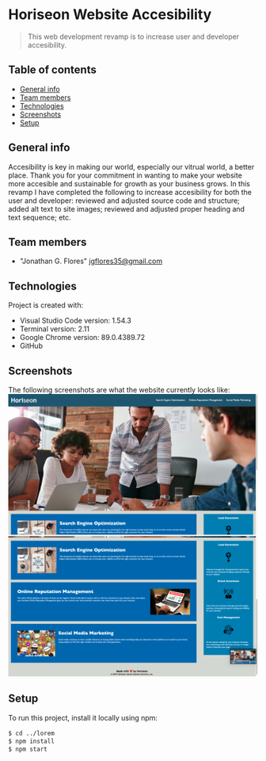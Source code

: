 # Horiseon Website Accesibility
> This web development revamp is to increase user and developer accesibility.

## Table of contents
* [General info](#general-info)
* [Team members](#team-members)
* [Technologies](#technologies)
* [Screenshots](#screenshots)
* [Setup](#setup)

## General info
Accesibility is key in making our world, especially our vitrual world, a better place. Thank you for your commitment in wanting to make your website more accesible and sustainable for growth as your business grows. In this revamp I have completed the following to increase accesibility for both the user and developer: reviewed and adjusted source code and structure; added alt text to site images; reviewed and adjusted proper heading and text sequence; etc.

## Team members
* "Jonathan G. Flores" <jgflores35@gmail.com>
	
## Technologies
Project is created with:
* Visual Studio Code version: 1.54.3
* Terminal version: 2.11
* Google Chrome version: 89.0.4389.72
* GitHub

## Screenshots
The following screenshots are what the website currently looks like:
![screenshot of top section of Horiseon website](./Develop/assets/images/read-me-pic-1.png)
![screenshot of bottom section of Horiseon website](./Develop/assets/images/read-me-pic-2.png)
	
## Setup
To run this project, install it locally using npm:

```
$ cd ../lorem
$ npm install
$ npm start
```